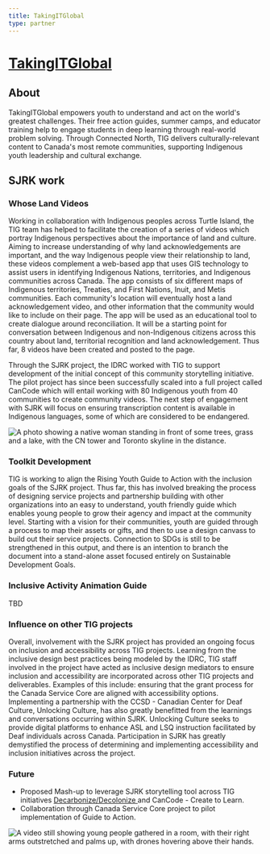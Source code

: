```yaml
---
title: TakingITGlobal
type: partner
---
```

# [TakingITGlobal](https://www.tigweb.org/)

## About

TakingITGlobal empowers youth to understand and act on the world's greatest challenges. Their free action guides, summer camps, and educator training help to engage students in deep learning through real-world problem solving. Through Connected North, TIG delivers culturally-relevant content to Canada's most remote communities, supporting Indigenous youth leadership and cultural exchange.

## SJRK work

### Whose Land Videos

Working in collaboration with Indigenous peoples across Turtle Island, the TIG team has helped to facilitate the creation of a series of videos which portray Indigenous perspectives about the importance of land and culture. Aiming to increase understanding of why land acknowledgements are important, and the way Indigenous people view their relationship to land, these videos complement a web-based app that uses GIS technology to assist users in identifying Indigenous Nations, territories, and Indigenous communities across Canada. The app consists of six different maps of Indigenous territories, Treaties, and First Nations, Inuit, and Metis communities. Each community's location will eventually host a land acknowledgement video, and other information that the community would like to include on their page. The app will be used as an educational tool to create dialogue around reconciliation. It will be a starting point for conversation between Indigenous and non-Indigenous citizens across this country about land, territorial recognition and land acknowledgement. Thus far, 8 videos have been created and posted to the page.

Through the SJRK project, the IDRC worked with TIG to support development of the initial concept of this community storytelling initiative. The pilot project has since been successfully scaled into a full project called CanCode which will entail working with 80 Indigenous youth from 40 communities to create community videos. The next step of engagement  with SJRK will focus on ensuring transcription content is available in Indigenous languages, some of which are considered to  be endangered.

![A photo showing a native woman standing in front of some trees, grass and a lake, with the CN tower and Toronto skyline in the distance. ](/images/uploads/land-acknowledge.png "Video still from Land Acknowledgement Poem by Lena Recollect")

### Toolkit Development

TIG is working to align the Rising Youth Guide to Action with the inclusion goals of the SJRK project. Thus far, this has involved breaking the process of designing service projects and partnership building with other organizations into an easy to understand, youth friendly guide which enables young people to grow their agency and impact at the community level. Starting with a vision for their communities, youth are guided through a process to map their assets or gifts, and then to use a design canvass to build out their service projects. Connection to SDGs is still to be strengthened in this output, and there is an intention to branch the document into a stand-alone asset focused entirely on Sustainable Development Goals. 

### Inclusive Activity Animation Guide
TBD

### Influence on other TIG projects

Overall, involvement with the SJRK project has provided an ongoing focus on inclusion and accessibility across TIG projects. Learning from the inclusive design best practices being modeled by the IDRC, TIG staff involved in the project have acted as inclusive design mediators to ensure inclusion and accessibility are incorporated across other TIG projects and deliverables. Examples of this include: ensuring that the grant process for the Canada Service Core are aligned with accessibility options. Implementing a partnership with the CCSD - Canadian Center for Deaf Culture, Unlocking Culture, has also greatly benefitted from the learnings and conversations occurring within SJRK. Unlocking Culture seeks to provide digital platforms to enhance ASL and LSQ instruction facilitated by Deaf individuals across Canada. Participation in SJRK has greatly demystified the process of determining and implementing accessibility and inclusion initiatives across the project.

### Future

* Proposed Mash-up to leverage SJRK storytelling tool across TIG initiatives [Decarbonize/Decolonize ](http://decarbonize.me/)and CanCode - Create to Learn.
* Collaboration through Canada Service Core project to pilot implementation of Guide to Action.

![A video still showing young people gathered in a room, with their right arms outstretched and palms up, with drones hovering above their hands.](/images/uploads/drones.png "Video still from Create to Learn overview.")
